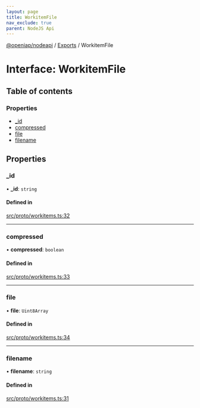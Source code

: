 ```yaml
---
layout: page
title: WorkitemFile
nav_exclude: true
parent: NodeJS Api
---
```

[@openiap/nodeapi](../README.html) / [Exports](../modules.html) / WorkitemFile

# Interface: WorkitemFile

## Table of contents

### Properties

- [\_id](WorkitemFile.html#_id)
- [compressed](WorkitemFile.html#compressed)
- [file](WorkitemFile.html#file)
- [filename](WorkitemFile.html#filename)

## Properties

### \_id

• **\_id**: `string`

#### Defined in

[src/proto/workitems.ts:32](https://github.com/openiap/nodeapi/blob/a6b5438/src/proto/workitems.ts#L32)

___

### compressed

• **compressed**: `boolean`

#### Defined in

[src/proto/workitems.ts:33](https://github.com/openiap/nodeapi/blob/a6b5438/src/proto/workitems.ts#L33)

___

### file

• **file**: `Uint8Array`

#### Defined in

[src/proto/workitems.ts:34](https://github.com/openiap/nodeapi/blob/a6b5438/src/proto/workitems.ts#L34)

___

### filename

• **filename**: `string`

#### Defined in

[src/proto/workitems.ts:31](https://github.com/openiap/nodeapi/blob/a6b5438/src/proto/workitems.ts#L31)
